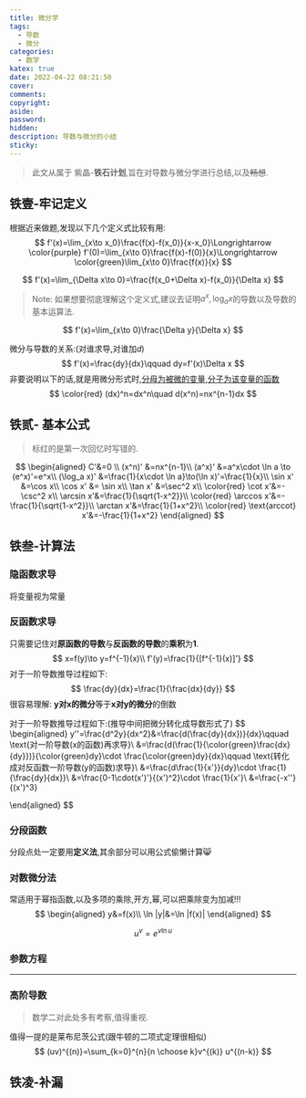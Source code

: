 ```yaml
---
title: 微分学
tags:
  - 导数
  - 微分
categories:
  - 数学
katex: true
date: 2022-04-22 08:21:50
cover:
comments:
copyright:
aside:
password:
hidden:
description: 导数与微分的小结
sticky:
---
```


> 此文从属于 紫晶-**铁石计划**,旨在对导数与微分学进行总结,以及~~畅想~~.

## 铁壹-牢记定义

根据近来做题,发现以下几个定义式比较有用:
$$
f'(x)=\lim_{x\to x_0}\frac{f(x)-f(x_0)}{x-x_0}\Longrightarrow \color{purple} f'(0)=\lim_{x\to 0}\frac{f(x)-f(0)}{x}\Longrightarrow \color{green}\lim_{x\to 0}\frac{f(x)}{x}
$$

$$
f'(x)=\lim_{\Delta x\to 0}=\frac{f(x_0+\Delta x)-f(x_0)}{\Delta x}
$$

> Note: 如果想要彻底理解这个定义式,建议去证明$a^x,\log_a x$的导数以及导数的基本运算法.

$$
f'(x)=\lim_{x\to 0}\frac{\Delta y}{\Delta x}
$$

微分与导数的关系:(对谁求导,对谁加$d$)
$$
f'(x)=\frac{dy}{dx}\qquad dy=f'(x)\Delta x
$$
非要说明以下的话,就是用微分形式时,<u>分母为被微的变量,分子为该变量的函数</u>
$$
\color{red} (dx)^n=dx^n\quad d(x^n)=nx^{n-1}dx
$$

## 铁贰- 基本公式

> 标红的是第一次回忆时写错的.

$$
\begin{aligned}
C'&=0 \\
(x^n)' &=nx^{n-1}\\
(a^x)' &=a^x\cdot \ln a \to (e^x)'=e^x\\
(\log_a x)' &=\frac{1}{x\cdot \ln a}\to(\ln x)'=\frac{1}{x}\\
\sin x' &=\cos x\\
\cos x' &= \sin x\\
\tan x' &=\sec^2 x\\
\color{red} \cot x'&=-\csc^2 x\\
\arcsin x'&=\frac{1}{\sqrt{1-x^2}}\\
\color{red} \arccos x'&=-\frac{1}{\sqrt{1-x^2}}\\
\arctan x'&=\frac{1}{1+x^2}\\
\color{red} \text{arccot} x'&=-\frac{1}{1+x^2}
\end{aligned}
$$



## 铁叁-计算法

### 隐函数求导

将变量视为常量

### 反函数求导

只需要记住对**原函数的导数**与**反函数的导数**的**乘积**为**1**.
$$
x=f(y)\to y=f^{-1}(x)\\
f'(y)=\frac{1}{[f^{-1}(x)]'}
$$
对于一阶导数推导过程如下:
$$
\frac{dy}{dx}=\frac{1}{\frac{dx}{dy}}
$$
很容易理解: **y对x的微分**等于**x对y的微分**的倒数

对于一阶导数推导过程如下:(推导中间把微分转化成导数形式了)
$$
\begin{aligned}
y''=\frac{d^2y}{dx^2}&=\frac{d(\frac{dy}{dx})}{dx}\qquad \text{对一阶导数(x的函数)再求导}\\
&=\frac{d(\frac{1}{\color{green}\frac{dx}{dy}})}{\color{green}dy}\cdot \frac{\color{green}dy}{dx}\qquad \text{转化成对反函数一阶导数(y的函数)求导}\\
&=\frac{d\frac{1}{x'}}{dy}\cdot \frac{1}{\frac{dy}{dx}}\\
&=\frac{0-1\cdot(x')'}{(x')^2}\cdot \frac{1}{x'}\\
&=\frac{-x''}{(x')^3}

\end{aligned}
$$

### 分段函数

分段点处一定要用**定义法**,其余部分可以用公式偷懒计算:smile_cat:

### 对数微分法

常适用于幂指函数,以及多项的乘除,开方,幂,可以把乘除变为加减!!!
$$
\begin{aligned}
y&=f(x)\\
\ln |y|&=\ln |f(x)|
\end{aligned}
$$

$$
u^v=e^{v\ln u}
$$

### 参数方程

---

### 高阶导数

> 数学二对此处多有考察,值得重视.

值得一提的是莱布尼茨公式(跟牛顿的二项式定理很相似)
$$
(uv)^{(n)}=\sum_{k=0}^{n}{n \choose k}v^{(k)} u^{(n-k)}
$$

## 铁凌-补漏

